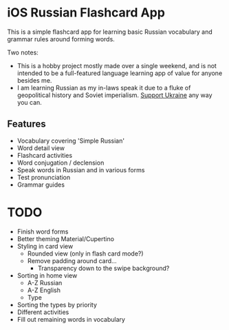 # iOS Russian Flashcard App

This is a simple flashcard app for learning basic Russian vocabulary and grammar rules around forming words.

Two notes:
- This is a hobby project mostly made over a single weekend, and is not intended to be a full-featured language learning app of value for anyone besides me.
- I am learning Russian as my in-laws speak it due to a fluke of geopolitical history and Soviet imperialism. [Support Ukraine](https://war.ukraine.ua/donate/) any way you can.

## Features

- Vocabulary covering 'Simple Russian'
- Word detail view
- Flashcard activities
- Word conjugation / declension
- Speak words in Russian and in various forms
- Test pronunciation
- Grammar guides

# TODO
- Finish word forms
- Better theming Material/Cupertino
- Styling in card view
  - Rounded view (only in flash card mode?)
  - Remove padding around card...
    - Transparency down to the swipe background?
- Sorting in home view
  - A-Z Russian
  - A-Z English
  - Type
- Sorting the types by priority
- Different activities
- Fill out remaining words in vocabulary
